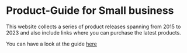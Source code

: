 # Product-Guide for Small business

This website collects a series of product releases spanning from 2015 to 2023 and also include links where you can purchase the latest products.

You can have a look at the guide [here](https://dfllinton.github.io/Product-Guide/)
